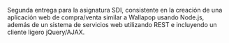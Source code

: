 Segunda entrega para la asignatura SDI, consistente en la creación de una aplicación web de compra/venta similar a Wallapop usando 
Node.js, además de un sistema de servicios web utilizando REST e incluyendo un cliente ligero jQuery/AJAX.